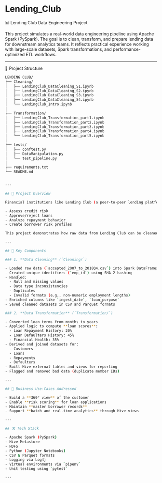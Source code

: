 
# Lending_Club

📊 Lending Club Data Engineering Project

This project simulates a real-world data engineering pipeline using Apache Spark (PySpark). The goal is to clean, transform, and prepare lending data for downstream analytics teams. It reflects practical experience working with large-scale datasets, Spark transformations, and performance-optimized ETL workflows.

---

<summary>📁 Project Structure</summary>

```bash
LENDING CLUB/
├── Cleaning/
│   ├── LendingClub_DataCleaning_S1.ipynb
│   ├── LendingClub_DataCleaning_S2.ipynb
│   ├── LendingClub_DataCleaning_S3.ipynb
│   ├── LendingClub_DataCleaning_S4.ipynb
│   └── LendingClub_Intro.ipynb
│
├── Transformation/
│   ├── LendingClub_Transformation_part1.ipynb
│   ├── LendingClub_Transformation_part2.ipynb
│   ├── LendingClub_Transformation_part3.ipynb
│   ├── LendingClub_Transformation_part4.ipynb
│   └── LendingClub_Transformation_part5.ipynb
│
├── tests/
│   ├── conftest.py
│   ├── DataManipulation.py
│   └── test_pipeline.py
│
├── requirements.txt
└── README.md


---

## 🚀 Project Overview

Financial institutions like Lending Club (a peer-to-peer lending platform) use borrower data to:

- Assess credit risk  
- Approve/reject loans  
- Analyze repayment behavior  
- Create borrower risk profiles  

This project demonstrates how raw data from Lending Club can be cleaned, transformed, and structured for business insights and reporting.

---

## 🔧 Key Components

### 1. **Data Cleaning** (`Cleaning/`)

- Loaded raw data (`accepted_2007_to_2018Q4.csv`) into Spark DataFrames  
- Created unique identifiers (`emp_id`) using SHA-2 hashing  
- Handled:
  - Null and missing values  
  - Data type inconsistencies  
  - Duplicates  
  - Invalid formats (e.g., non-numeric employment lengths)  
- Enriched columns like `ingest_date`, `loan_purpose`  
- Saved cleaned datasets in CSV and Parquet formats  

### 2. **Data Transformation** (`Transformation/`)

- Converted loan terms from months to years  
- Applied logic to compute **loan scores**:
  - Loan Repayment History: 20%  
  - Loan Defaulters History: 45%  
  - Financial Health: 35%  
- Derived and joined datasets for:
  - Customers  
  - Loans  
  - Repayments  
  - Defaulters  
- Built Hive external tables and views for reporting  
- Flagged and removed bad data (duplicate member IDs)  

---

## 🧠 Business Use-Cases Addressed

- Build a **360° view** of the customer  
- Enable **risk scoring** for loan applications  
- Maintain **master borrower records**  
- Support **batch and real-time analytics** through Hive views  

---

## 🛠 Tech Stack

- Apache Spark (PySpark)  
- Hive Metastore  
- HDFS  
- Python (Jupyter Notebooks)  
- CSV & Parquet formats  
- Logging via Log4j  
- Virtual environments via `pipenv`  
- Unit testing using `pytest`  

---